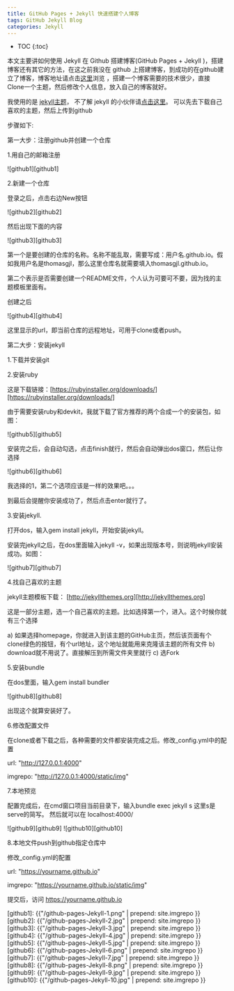 ```yaml
---
title: GitHub Pages + Jekyll 快速搭建个人博客
tags: GitHub Jekyll Blog
categories: Jekyll
---
```


* TOC
{:toc}

本文主要讲如何使用 Jekyll 在 Github 搭建博客(GitHub Pages + Jekyll )，搭建博客还有其它的方法，在这之前我没在 github 上搭建博客，到成功的在github建立了博客，博客地址请点击[这里][这里]浏览 ，搭建一个博客需要的技术很少，直接Clone一个主题，然后修改个人信息，放入自己的博客就好。

我使用的是 [jekyll主题][jekyll主题]， 不了解 jekyll 的小伙伴请[点击这里][点击这里]。 可以先去下载自己喜欢的主题，然后上传到github

步骤如下:

第一大步：注册github并创建一个仓库

1.用自己的邮箱注册

![github1][github1]

2.新建一个仓库

登录之后，点击右边New按钮

![github2][github2]

然后出现下面的内容

![github3][github3]

第一个是要创建的仓库的名称。名称不能乱取，需要写成：用户名.github.io。假如我用户名是thomasgjl，那么这里仓库名就需要填入thomasgjl.github.io。

第二个表示是否需要创建一个README文件，个人认为可要可不要，因为找的主题模板里面有。

创建之后

![github4][github4]

这里显示的url，即当前仓库的远程地址，可用于clone或者push。


第二大步：安装jekyll

1.下载并安装git

2.安装ruby

这是下载链接：[https://rubyinstaller.org/downloads/][https://rubyinstaller.org/downloads/]

由于需要安装ruby和devkit，我就下载了官方推荐的两个合成一个的安装包，如图：

![github5][github5]

安装完之后，会自动勾选，点击finish就行，然后会自动弹出dos窗口，然后让你选择

![github6][github6]

我选择的1，第二个选项应该是一样的效果吧。。。

到最后会提醒你安装成功了，然后点击enter就行了。

3.安装jekyll.

打开dos，输入gem install jekyll，开始安装jekyll。

安装完jekyll之后，在dos里面输入jekyll -v，如果出现版本号，则说明jekyll安装成功。如图：

![github7][github7]

4.找自己喜欢的主题

jekyll主题模板下载： [http://jekyllthemes.org][http://jekyllthemes.org]

这是一部分主题，选一个自己喜欢的主题。比如选择第一个，进入。这个时候你就有三个选择 

a) 如果选择homepage，你就进入到该主题的GitHub主页，然后该页面有个clone绿色的按钮，有个url地址，这个地址就能用来克隆该主题的所有文件 
b) download就不用说了。直接解压到所需文件夹里就行 
c) 选Fork

5.安装bundle

在dos里面，输入gem install bundler

![github8][github8]

出现这个就算安装好了。


6.修改配置文件

在clone或者下载之后，各种需要的文件都安装完成之后。修改_config.yml中的配置

url: "http://127.0.0.1:4000"

imgrepo: "http://127.0.0.1:4000/static/img"

7.本地预览

配置完成后，在cmd窗口项目当前目录下，输入bundle exec jekyll s  这里s是serve的简写。 然后就可以在 localhost:4000/

![github9][github9]
![github10][github10]

8.本地文件push到github指定仓库中

修改_config.yml的配置

url: "https://yourname.github.io"

imgrepo: "https://yourname.github.io/static/img"

提交后，访问 https://yourname.github.io


[这里]: https://thomasgjl.github.io
[jekyll主题]: http://jekyllthemes.org/
[点击这里]: https://jekyllrb.com/
[https://rubyinstaller.org/downloads/]: https://rubyinstaller.org/downloads/
[http://jekyllthemes.org]: http://jekyllthemes.org

[github1]: {{"/github-pages-Jekyll-1.png" | prepend: site.imgrepo }}
[github2]: {{"/github-pages-Jekyll-2.jpg" | prepend: site.imgrepo }}
[github3]: {{"/github-pages-Jekyll-3.jpg" | prepend: site.imgrepo }}
[github4]: {{"/github-pages-Jekyll-4.jpg" | prepend: site.imgrepo }}
[github5]: {{"/github-pages-Jekyll-5.jpg" | prepend: site.imgrepo }}
[github6]: {{"/github-pages-Jekyll-6.png" | prepend: site.imgrepo }}
[github7]: {{"/github-pages-Jekyll-7.jpg" | prepend: site.imgrepo }}
[github8]: {{"/github-pages-Jekyll-8.png" | prepend: site.imgrepo }}
[github9]: {{"/github-pages-Jekyll-9.jpg" | prepend: site.imgrepo }}
[github10]: {{"/github-pages-Jekyll-10.jpg" | prepend: site.imgrepo }}
